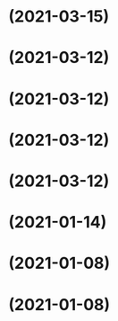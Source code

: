 # (2021-03-15)

# (2021-03-12)

# (2021-03-12)

# (2021-03-12)

# (2021-03-12)

# (2021-01-14)

# (2021-01-08)

# (2021-01-08)
